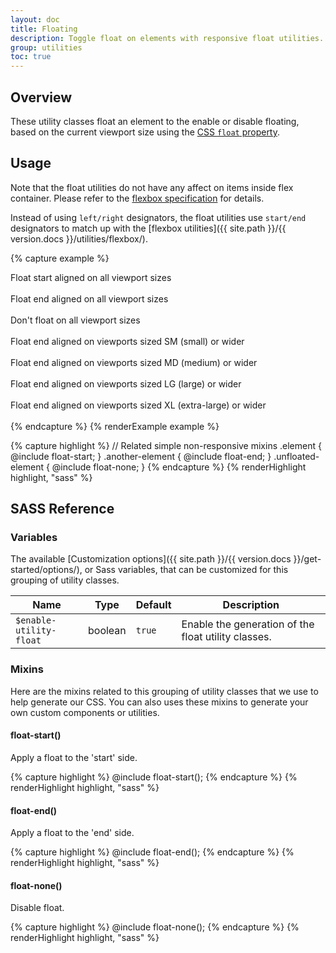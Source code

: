 ```yaml
---
layout: doc
title: Floating
description: Toggle float on elements with responsive float utilities.
group: utilities
toc: true
---
```


## Overview

These utility classes float an element to the enable or disable floating, based on the current viewport size using the [CSS `float` property](https://developer.mozilla.org/en-US/docs/Web/CSS/float).

## Usage

Note that the float utilities do not have any affect on items inside flex container.  Please refer to the [flexbox specification](https://www.w3.org/TR/css-flexbox-1/#flex-containers) for details.

Instead of using `left/right` designators, the float utilities use `start/end` designators to match up with the [flexbox utilities]({{ site.path }}/{{ version.docs }}/utilities/flexbox/).

{% capture example %}
<div class="float-start">Float start aligned on all viewport sizes</div><br>
<div class="float-end">Float end aligned on all viewport sizes</div><br>
<div class="float-none">Don't float on all viewport sizes</div><br>

<div class="float-sm-end">Float end aligned on viewports sized SM (small) or wider</div><br>
<div class="float-md-end">Float end aligned on viewports sized MD (medium) or wider</div><br>
<div class="float-lg-end">Float end aligned on viewports sized LG (large) or wider</div><br>
<div class="float-xl-end">Float end aligned on viewports sized XL (extra-large) or wider</div><br>
{% endcapture %}
{% renderExample example %}

{% capture highlight %}
// Related simple non-responsive mixins
.element {
  @include float-start;
}
.another-element {
  @include float-end;
}
.unfloated-element {
  @include float-none;
}
{% endcapture %}
{% renderHighlight highlight, "sass" %}

## SASS Reference

### Variables

The available [Customization options]({{ site.path }}/{{ version.docs }}/get-started/options/), or Sass variables, that can be customized for this grouping of utility classes.

<div class="table-scroll">
  <table class="table table-bordered table-striped">
    <thead>
      <tr>
        <th style="width: 100px;">Name</th>
        <th style="width: 50px;">Type</th>
        <th style="width: 50px;">Default</th>
        <th>Description</th>
      </tr>
    </thead>
    <tbody>
      <tr>
        <td><code>$enable-utility-float</code></td>
        <td>boolean</td>
        <td><code>true</code></td>
        <td>
          Enable the generation of the float utility classes.
        </td>
      </tr>
    </tbody>
  </table>
</div>

### Mixins

Here are the mixins related to this grouping of utility classes that we use to help generate our CSS.  You can also uses these mixins to generate your own custom components or utilities.

#### float-start()

Apply a float to the 'start' side.

{% capture highlight %}
@include float-start();
{% endcapture %}
{% renderHighlight highlight, "sass" %}

#### float-end()

Apply a float to the 'end' side.

{% capture highlight %}
@include float-end();
{% endcapture %}
{% renderHighlight highlight, "sass" %}

#### float-none()

Disable float.

{% capture highlight %}
@include float-none();
{% endcapture %}
{% renderHighlight highlight, "sass" %}